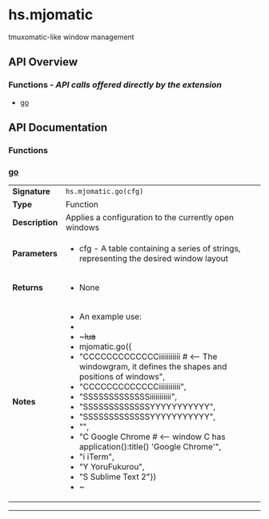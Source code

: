 # hs.mjomatic

tmuxomatic-like window management

## API Overview
### **Functions** - _API calls offered directly by the extension_
 * [go](#go)


## API Documentation

### Functions


### [go](#go)

|                                             |                                                                                     |
| --------------------------------------------|-------------------------------------------------------------------------------------|
| **Signature**                               | `hs.mjomatic.go(cfg)`                                                                    |
| **Type**                                    | Function                                                                     |
| **Description**                             | Applies a configuration to the currently open windows                                                                     |
| **Parameters**                              | <ul><li>cfg - A table containing a series of strings, representing the desired window layout</li></ul> |
| **Returns**                                 | <ul><li>None</li></ul>          |
| **Notes**                                   | <ul><li>An example use:</li><li></li><li>~~~lua</li><li>mjomatic.go({</li><li>"CCCCCCCCCCCCCiiiiiiiiiii      # <-- The windowgram, it defines the shapes and positions of windows",</li><li>"CCCCCCCCCCCCCiiiiiiiiiii",</li><li>"SSSSSSSSSSSSSiiiiiiiiiii",</li><li>"SSSSSSSSSSSSSYYYYYYYYYYY",</li><li>"SSSSSSSSSSSSSYYYYYYYYYYY",</li><li>"",</li><li>"C Google Chrome            # <-- window C has application():title() 'Google Chrome'",</li><li>"i iTerm",</li><li>"Y YoruFukurou",</li><li>"S Sublime Text 2"})</li><li>~~~</li></ul>                |

---
